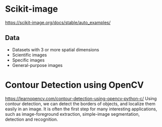 # Scikit-image
https://scikit-image.org/docs/stable/auto_examples/
## Data
- Datasets with 3 or more spatial dimensions
- Scientific images
- Specific images
- General-purpose images
# Contour Detection using OpenCV
https://learnopencv.com/contour-detection-using-opencv-python-c/
Using contour detection, we can detect the borders of objects, and localize them easily in an image. It is often the first step for many interesting applications, such as image-foreground extraction, simple-image segmentation, detection and recognition. 
